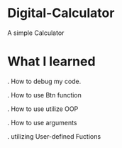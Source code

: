 # Digital-Calculator
A simple Calculator

# What I learned

. How to debug my code.

. How to use Btn function

. How to use utilize OOP

. How to use arguments

. utilizing User-defined Fuctions
